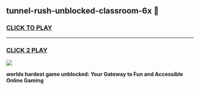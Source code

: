 
## tunnel-rush-unblocked-classroom-6x 👋
<h3>
<a href="https://premium.freeplayer.one?title=tunnel-rush-unblocked-classroom-6x&ref=14F">CLICK TO PLAY</a></h3>
<hr>

<h3>
<a href="https://premium.freeplayer.one?title=tunnel-rush-unblocked-classroom-6x&ref=14F">CLICK 2 PLAY</a>
  
</h3>

<a href="https://premium.freeplayer.one?title=tunnel-rush-unblocked-classroom-6x&ref=12F/"><img src="https://clearcache.store/games.png"></a>


**worlds hardest game unblocked: Your Gateway to Fun and Accessible Online Gaming**
